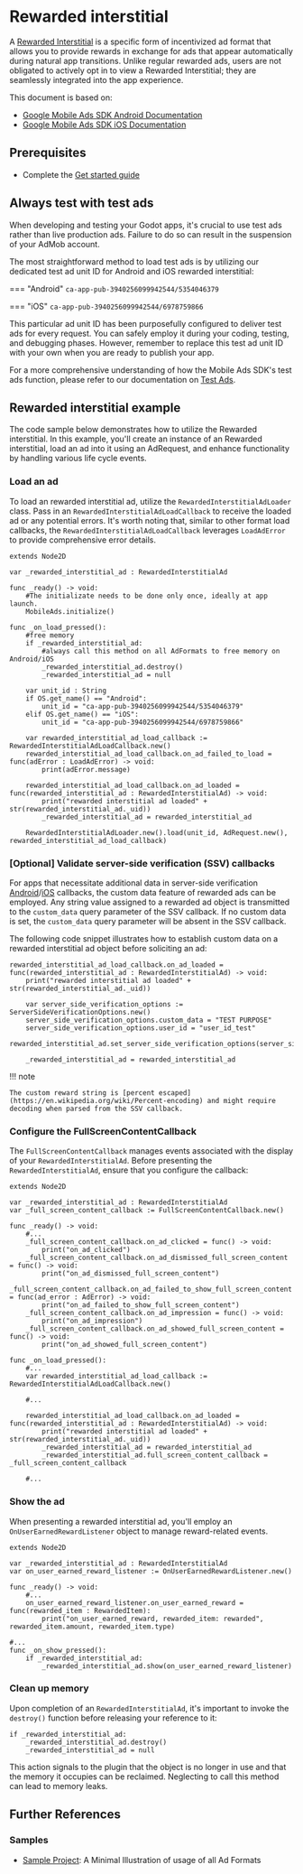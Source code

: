 # Rewarded interstitial

A [Rewarded Interstitial](https://support.google.com/admob/answer/9884467) is a specific form of incentivized ad format that allows you to provide rewards in exchange for ads that appear automatically during natural app transitions. Unlike regular rewarded ads, users are not obligated to actively opt in to view a Rewarded Interstitial; they are seamlessly integrated into the app experience.

This document is based on:

- [Google Mobile Ads SDK Android Documentation](https://developers.google.com/admob/android/rewarded-interstitial)
- [Google Mobile Ads SDK iOS Documentation](https://developers.google.com/admob/ios/rewarded-interstitial)

## Prerequisites
- Complete the [Get started guide](../README.md)


## Always test with test ads

When developing and testing your Godot apps, it's crucial to use test ads rather than live production ads. Failure to do so can result in the suspension of your AdMob account.

The most straightforward method to load test ads is by utilizing our dedicated test ad unit ID for Android and iOS rewarded interstitial:

=== "Android"
    ```
    ca-app-pub-3940256099942544/5354046379
    ```

=== "iOS"
    ```
    ca-app-pub-3940256099942544/6978759866
    ```

This particular ad unit ID has been purposefully configured to deliver test ads for every request. You can safely employ it during your coding, testing, and debugging phases. However, remember to replace this test ad unit ID with your own when you are ready to publish your app.

For a more comprehensive understanding of how the Mobile Ads SDK's test ads function, please refer to our documentation on [Test Ads](../enable_test_ads.md).

## Rewarded interstitial example

The code sample below demonstrates how to utilize the Rewarded interstitial. In this example, you'll create an instance of an Rewarded interstitial, load an ad into it using an AdRequest, and enhance functionality by handling various life cycle events.


### Load an ad
To load an rewarded interstitial ad, utilize the `RewardedInterstitialAdLoader` class. Pass in an `RewardedInterstitialAdLoadCallback` to receive the loaded ad or any potential errors. It's worth noting that, similar to other format load callbacks, the `RewardedInterstitialAdLoadCallback` leverages `LoadAdError` to provide comprehensive error details.

```gdscript linenums="1" hl_lines="30"
extends Node2D

var _rewarded_interstitial_ad : RewardedInterstitialAd

func _ready() -> void:
	#The initializate needs to be done only once, ideally at app launch.
	MobileAds.initialize()

func _on_load_pressed():
	#free memory
	if _rewarded_interstitial_ad:
		#always call this method on all AdFormats to free memory on Android/iOS
		_rewarded_interstitial_ad.destroy()
		_rewarded_interstitial_ad = null

	var unit_id : String
	if OS.get_name() == "Android":
		unit_id = "ca-app-pub-3940256099942544/5354046379"
	elif OS.get_name() == "iOS":
		unit_id = "ca-app-pub-3940256099942544/6978759866"

	var rewarded_interstitial_ad_load_callback := RewardedInterstitialAdLoadCallback.new()
	rewarded_interstitial_ad_load_callback.on_ad_failed_to_load = func(adError : LoadAdError) -> void:
		print(adError.message)

	rewarded_interstitial_ad_load_callback.on_ad_loaded = func(rewarded_interstitial_ad : RewardedInterstitialAd) -> void:
		print("rewarded interstitial ad loaded" + str(rewarded_interstitial_ad._uid))
		_rewarded_interstitial_ad = rewarded_interstitial_ad

	RewardedInterstitialAdLoader.new().load(unit_id, AdRequest.new(), rewarded_interstitial_ad_load_callback)
```


### [Optional] Validate server-side verification (SSV) callbacks
For apps that necessitate additional data in server-side verification [Android](https://developers.google.com/admob/android/ssv)/[iOS](https://developers.google.com/admob/ios/ssv) callbacks, the custom data feature of rewarded ads can be employed. Any string value assigned to a rewarded ad object is transmitted to the `custom_data` query parameter of the SSV callback. If no custom data is set, the `custom_data` query parameter will be absent in the SSV callback.

The following code snippet illustrates how to establish custom data on a rewarded interstitial ad object before soliciting an ad:

```gdscript linenums="1" hl_lines="4 5 6 7"
rewarded_interstitial_ad_load_callback.on_ad_loaded = func(rewarded_interstitial_ad : RewardedInterstitialAd) -> void:
    print("rewarded interstitial ad loaded" + str(rewarded_interstitial_ad._uid))

    var server_side_verification_options := ServerSideVerificationOptions.new()
    server_side_verification_options.custom_data = "TEST PURPOSE"
    server_side_verification_options.user_id = "user_id_test"
    rewarded_interstitial_ad.set_server_side_verification_options(server_side_verification_options)

    _rewarded_interstitial_ad = rewarded_interstitial_ad
```
!!! note

    The custom reward string is [percent escaped](https://en.wikipedia.org/wiki/Percent-encoding) and might require decoding when parsed from the SSV callback.

### Configure the FullScreenContentCallback
The `FullScreenContentCallback` manages events associated with the display of your `RewardedInterstitialAd`. Before presenting the `RewardedInterstitialAd`, ensure that you configure the callback:

```gdscript linenums="1" hl_lines="28"
extends Node2D

var _rewarded_interstitial_ad : RewardedInterstitialAd
var _full_screen_content_callback := FullScreenContentCallback.new()

func _ready() -> void:
	#...
	_full_screen_content_callback.on_ad_clicked = func() -> void:
		print("on_ad_clicked")
	_full_screen_content_callback.on_ad_dismissed_full_screen_content = func() -> void:
		print("on_ad_dismissed_full_screen_content")
	_full_screen_content_callback.on_ad_failed_to_show_full_screen_content = func(ad_error : AdError) -> void:
		print("on_ad_failed_to_show_full_screen_content")
	_full_screen_content_callback.on_ad_impression = func() -> void:
		print("on_ad_impression")
	_full_screen_content_callback.on_ad_showed_full_screen_content = func() -> void:
		print("on_ad_showed_full_screen_content")

func _on_load_pressed():
	#...
	var rewarded_interstitial_ad_load_callback := RewardedInterstitialAdLoadCallback.new()

	#...

	rewarded_interstitial_ad_load_callback.on_ad_loaded = func(rewarded_interstitial_ad : RewardedInterstitialAd) -> void:
		print("rewarded interstitial ad loaded" + str(rewarded_interstitial_ad._uid))
		_rewarded_interstitial_ad = rewarded_interstitial_ad
		_rewarded_interstitial_ad.full_screen_content_callback = _full_screen_content_callback

	#...

```

### Show the ad

When presenting a rewarded interstitial ad, you'll employ an `OnUserEarnedRewardListener` object to manage reward-related events.

```gdscript linenums="1" hl_lines="14"
extends Node2D

var _rewarded_interstitial_ad : RewardedInterstitialAd
var on_user_earned_reward_listener := OnUserEarnedRewardListener.new()

func _ready() -> void:
	#...
	on_user_earned_reward_listener.on_user_earned_reward = func(rewarded_item : RewardedItem):
		print("on_user_earned_reward, rewarded_item: rewarded", rewarded_item.amount, rewarded_item.type)

#...
func _on_show_pressed():
	if _rewarded_interstitial_ad:
		_rewarded_interstitial_ad.show(on_user_earned_reward_listener)
```

### Clean up memory

Upon completion of an `RewardedInterstitialAd`, it's important to invoke the `destroy()` function before releasing your reference to it:

```gdscript linenums="1"
if _rewarded_interstitial_ad:
    _rewarded_interstitial_ad.destroy()
    _rewarded_interstitial_ad = null
```


This action signals to the plugin that the object is no longer in use and that the memory it occupies can be reclaimed. Neglecting to call this method can lead to memory leaks.

## Further References

### Samples
- [Sample Project](https://github.com/poingstudios/godot-admob-plugin/tree/master/addons/admob/sample): A Minimal Illustration of usage of all Ad Formats
